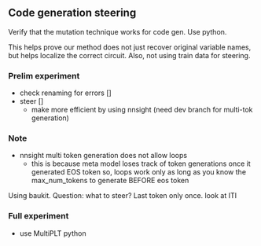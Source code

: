 ## Code generation steering

Verify that the mutation technique works for code gen. Use python.

This helps prove our method does not just recover original variable names, but helps
localize the correct circuit. Also, not using train data for steering.

### Prelim experiment

- check renaming for errors []
- steer []
    - make more efficient by using nnsight (need dev branch for multi-tok generation)


### Note

- nnsight multi token generation does not allow loops
    - this is because meta model loses track of token generations once it generated EOS token
    so, loops work only as long as you know the max_num_tokens to generate BEFORE eos token

Using baukit. Question: what to steer? Last token only once. look at ITI


### Full experiment

- use MultiPLT python